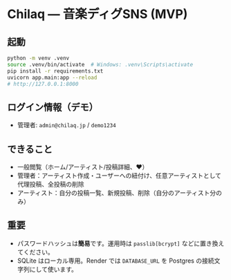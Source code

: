 # Chilaq — 音楽ディグSNS (MVP)

## 起動

```bash
python -m venv .venv
source .venv/bin/activate  # Windows: .venv\Scripts\activate
pip install -r requirements.txt
uvicorn app.main:app --reload
# http://127.0.0.1:8000
```

## ログイン情報（デモ）
- 管理者: `admin@chilaq.jp` / `demo1234`

## できること
- 一般閲覧（ホーム/アーティスト/投稿詳細、♥）
- 管理者：アーティスト作成・ユーザーへの紐付け、任意アーティストとして代理投稿、全投稿の削除
- アーティスト：自分の投稿一覧、新規投稿、削除（自分のアーティスト分のみ）

## 重要
- パスワードハッシュは**簡易**です。運用時は `passlib[bcrypt]` などに置き換えてください。
- SQLite はローカル専用。Render では `DATABASE_URL` を Postgres の接続文字列にして使います。
